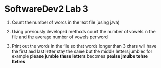 # SoftwareDev2 Lab 3

1. Count the number of words in the text file (using java)

2. Using previously developed methods count the number of vowels in the file and the average number of vowels per word

3. Print out the words in the file so that words longer than 3 chars will have the first and last letter stay the same but the middle letters jumbled for example **please jumble these letters** becomes **pealse jmulbe tehse ltetres**
